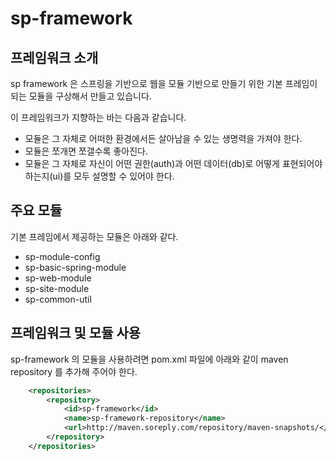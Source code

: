 # sp-framework

## 프레임워크 소개 

sp framework 은 스프링을 기반으로 웹을 모듈 기반으로 만들기 위한 기본 프레임이 되는 모듈을 구상해서 만들고 있습니다.

이 프레임워크가 지향하는 바는 다음과 같습니다.

* 모듈은 그 자체로 어떠한 환경에서든 살아남을 수 있는 생명력을 가져야 한다.
* 모듈은 쪼개면 쪼갤수록 좋아진다.
* 모듈은 그 자체로 자신이 어떤 권한(auth)과 어떤 데이터(db)로 어떻게 표현되어야 하는지(ui)를 모두 설명할 수 있어야 한다.

## 주요 모듈 

기본 프레임에서 제공하는 모듈은 아래와 같다.
* sp-module-config
* sp-basic-spring-module
* sp-web-module
* sp-site-module
* sp-common-util


## 프레임워크 및 모듈 사용 

sp-framework 의 모듈을 사용하려면 pom.xml 파일에 아래와 같이 maven repository 를 추가해 주어야 한다.
```xml
	<repositories>
		<repository>
			<id>sp-framework</id>
			<name>sp-framework-repository</name>
			<url>http://maven.soreply.com/repository/maven-snapshots/</url>
		</repository>
	</repositories>
```


 